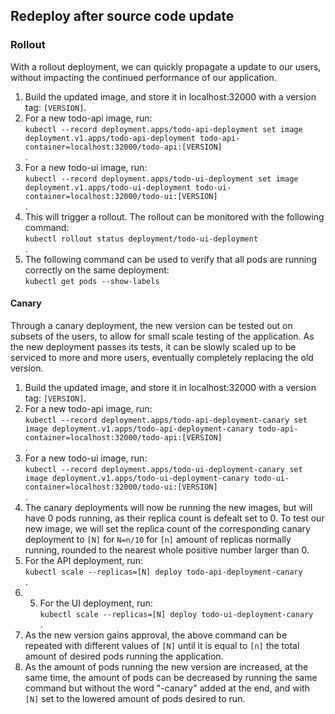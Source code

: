 ## Redeploy after source code update

### Rollout
With a rollout deployment, we can quickly propagate a update to our users, without impacting the continued performance of our application.

1. Build the updated image, and store it in localhost:32000 with a version tag: `[VERSION]`.
2. For a new todo-api image, run: <br/>
`kubectl --record deployment.apps/todo-api-deployment set image deployment.v1.apps/todo-api-deployment todo-api-container=localhost:32000/todo-api:[VERSION]` <br/>.
3. For a new todo-ui image, run: <br/>
`kubectl --record deployment.apps/todo-ui-deployment set image deployment.v1.apps/todo-ui-deployment todo-ui-container=localhost:32000/todo-ui:[VERSION]` <br/>.
4. This will trigger a rollout. The rollout can be monitored with the following command: <br/>
`kubectl rollout status deployment/todo-ui-deployment` <br/>.
5. The following command can be used to verify that all pods are running correctly on the same deployment: <br/>
`kubectl get pods --show-labels` <br/>

#### Canary
Through a canary deployment, the new version can be tested out on subsets of the users, to allow for small scale testing of the application. As the new deployment passes its tests, it can be slowly scaled up to be serviced to more and more users, eventually completely replacing the old version.

1. Build the updated image, and store it in localhost:32000 with a version tag: `[VERSION]`.
2. For a new todo-api image, run: <br/>
`kubectl --record deployment.apps/todo-api-deployment-canary set image deployment.v1.apps/todo-api-deployment-canary todo-api-container=localhost:32000/todo-api:[VERSION]` <br/>.
3. For a new todo-ui image, run: <br/>
`kubectl --record deployment.apps/todo-ui-deployment-canary set image deployment.v1.apps/todo-ui-deployment-canary todo-ui-container=localhost:32000/todo-ui:[VERSION]` <br/>.
4. The canary deployments will now be running the new images, but will have 0 pods running, as their replica count is defealt set to 0. To test our new image, we will set the replica count of the corresponding canary deployment to `[N]` for `N=n/10` for `[n]` amount of replicas normally running, rounded to the nearest whole positive number larger than 0.
5. For the API deployment, run: <br/>
`kubectl scale --replicas=[N] deploy todo-api-deployment-canary` <br/>.
6. 5. For the UI deployment, run: <br/>
`kubectl scale --replicas=[N] deploy todo-ui-deployment-canary` <br/>.
7. As the new version gains approval, the above command can be repeated with different values of `[N]` until it is equal to `[n]` the total amount of desired pods running the application.
8. As the amount of pods running the new version are increased, at the same time, the amount of pods can be decreased by running the same command but without the word "-canary" added at the end, and with `[N]` set to the lowered amount of pods desired to run.
